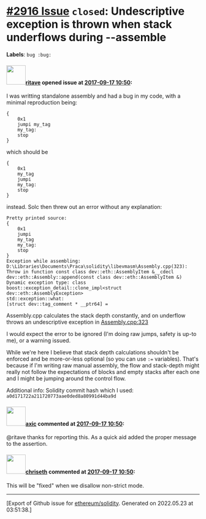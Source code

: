 # [\#2916 Issue](https://github.com/ethereum/solidity/issues/2916) `closed`: Undescriptive exception is thrown when stack underflows during --assemble
**Labels**: `bug :bug:`


#### <img src="https://avatars.githubusercontent.com/u/1614945?v=4" width="50">[ritave](https://github.com/ritave) opened issue at [2017-09-17 10:50](https://github.com/ethereum/solidity/issues/2916):

I was writting standalone assembly and had a bug in my code, with a minimal reproduction being:
```
{
    0x1
    jumpi my_tag
    my_tag:
    stop
}
```
which should be
```
{
    0x1
    my_tag
    jumpi
    my_tag:
    stop
}

```
instead.
Solc then threw out an error without any explanation:
```
Pretty printed source:
{
    0x1
    jumpi
    my_tag
    my_tag:
    stop
}
Exception while assembling: D:\Libraries\Documents\Praca\solidity\libevmasm\Assembly.cpp(323): Throw in function const class dev::eth::AssemblyItem &__cdecl dev::eth::Assembly::append(const class dev::eth::AssemblyItem &)
Dynamic exception type: class boost::exception_detail::clone_impl<struct dev::eth::AssemblyException>
std::exception::what:
[struct dev::tag_comment * __ptr64] =
```

Assembly.cpp calculates the stack depth constantly, and on underflow throws an undescriptive exception   in [Assembly.cpp:323](https://github.com/ethereum/solidity/blob/develop/libevmasm/Assembly.cpp#L323)

I would expect the error to be ignored (I'm doing raw jumps, safety is up-to me), or a warning issued.

While we're here I believe that stack depth calculations shouldn't be enforced and be more-or-less optional (so you can use `:=` variables). That's because if I'm writing raw manual assembly, the flow and stack-depth might really not follow the expectations of blocks and empty stacks after each one and I might be jumping around the control flow.

Additional info:
Solidity commit hash which I used:
```a0d171722a211720773aae0ded8a80991d44ba9d```

#### <img src="https://avatars.githubusercontent.com/u/20340?v=4" width="50">[axic](https://github.com/axic) commented at [2017-09-17 10:50](https://github.com/ethereum/solidity/issues/2916#issuecomment-330449269):

@ritave thanks for reporting this. As a quick aid added the proper message to the assertion.

#### <img src="https://avatars.githubusercontent.com/u/9073706?v=4" width="50">[chriseth](https://github.com/chriseth) commented at [2017-09-17 10:50](https://github.com/ethereum/solidity/issues/2916#issuecomment-382429032):

This will be "fixed" when we disallow non-strict mode.


-------------------------------------------------------------------------------



[Export of Github issue for [ethereum/solidity](https://github.com/ethereum/solidity). Generated on 2022.05.23 at 03:51:38.]
